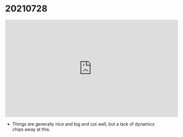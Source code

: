 # 20210728

<iframe width="560" height="315" src="https://www.youtube.com/embed/1TfhatDz-10" title="YouTube video player" frameborder="0" allow="accelerometer; autoplay; clipboard-write; encrypted-media; gyroscope; picture-in-picture; web-share" allowfullscreen></iframe>

- Things are generally nice and big and cut well, but a lack of dynamics chips away at this.
